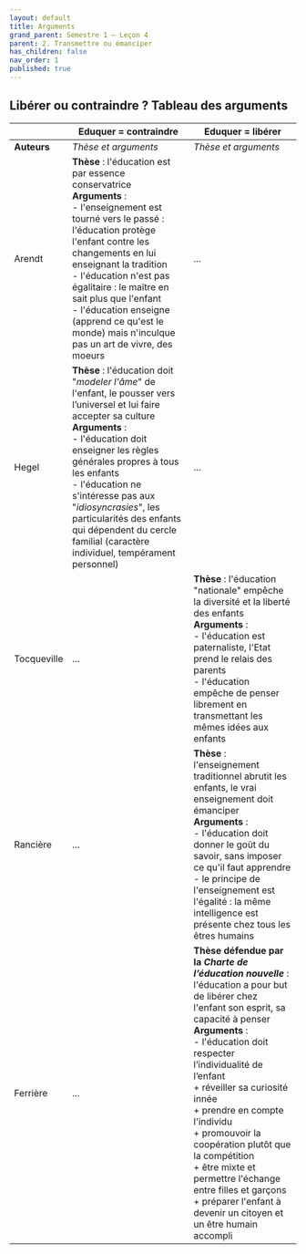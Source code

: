 ```yaml
---
layout: default
title: Arguments
grand_parent: Semestre 1 – Leçon 4
parent: 2. Transmettre ou émanciper
has_children: false
nav_order: 1
published: true
---
```

## Libérer ou contraindre ? Tableau des arguments

|  |  **Eduquer = contraindre**  |  **Eduquer = libérer**   |
|--- |--- |---- |
| **Auteurs**  | *Thèse et arguments* | *Thèse et arguments*  |
| Arendt | **Thèse** : l'éducation est par essence conservatrice <br> **Arguments** : <br> - l'enseignement est tourné vers le passé : l'éducation protège l'enfant contre les changements en lui enseignant la tradition <br> - l'éducation n'est pas égalitaire : le maître en sait plus que l'enfant <br> - l'éducation enseigne (apprend ce qu'est le monde) mais n'inculque pas un art de vivre, des moeurs | ... |
| Hegel | **Thèse** : l'éducation doit "*modeler l'âme*" de l'enfant, le pousser  vers l’universel et lui faire accepter sa culture <br> **Arguments** : <br> - l'éducation doit enseigner les règles générales propres à tous les enfants <br> - l'éducation ne s'intéresse pas aux "*idiosyncrasies*", les particularités des enfants qui dépendent du cercle familial (caractère individuel, tempérament personnel) | ... |
| Tocqueville| ... | **Thèse** : l'éducation "nationale" empêche la diversité et la liberté des enfants <br> **Arguments** : <br> - l'éducation est paternaliste, l'Etat prend le relais des parents <br> - l'éducation  empêche de penser librement en transmettant les mêmes idées aux enfants |
| Rancière | ... | **Thèse** : l'enseignement traditionnel abrutit les enfants, le vrai enseignement doit émanciper <br> **Arguments** : <br> - l'éducation doit donner le goût du savoir, sans imposer ce qu'il faut apprendre <br> - le principe de l'enseignement est l'égalité : la même intelligence est présente chez tous les êtres humains  |
| Ferrière | ... | **Thèse défendue par la *Charte de l’éducation nouvelle*** : l'éducation a pour but de libérer chez l'enfant son esprit, sa capacité à penser <br> **Arguments** : <br> - l'éducation doit respecter l’individualité de l’enfant  <br> + réveiller sa curiosité innée <br> + prendre en compte l'individu <br> + promouvoir la coopération plutôt que la compétition <br> + être mixte et permettre l'échange entre filles et garçons <br> + préparer l'enfant à devenir un citoyen et un être humain accompli |


